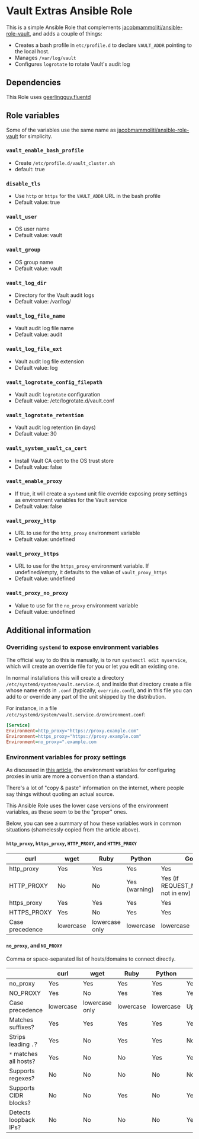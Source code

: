 # Vault Extras Ansible Role

This is a simple Ansible Role that complements [jacobmammoliti/ansible-role-vault](https://github.com/jacobmammoliti/ansible-role-vault), and adds a couple of things:

- Creates a bash profile in `etc/profile.d` to declare `VAULT_ADDR` pointing to the local host.
- Manages `/var/log/vault`
- Configures `logrotate` to rotate Vault's audit log

## Dependencies

This Role uses [geerlingguy.fluentd](https://galaxy.ansible.com/geerlingguy/fluentd)

## Role variables

Some of the variables use the same name as [jacobmammoliti/ansible-role-vault](https://github.com/jacobmammoliti/ansible-role-vault) for simplicity.

### `vault_enable_bash_profile`

- Create `/etc/profile.d/vault_cluster.sh`
- default: true

### `disable_tls`

- Use `http` or `https` for the `VAULT_ADDR` URL in the bash profile
- Default value: true

### `vault_user`

- OS user name
- Default value: vault

### `vault_group`

- OS group name
- Default value: vault

### `vault_log_dir`

- Directory for the Vault audit logs
- Default value: /var/log/

### `vault_log_file_name`

- Vault audit log file name
- Default value: audit

### `vault_log_file_ext`

- Vault audit log file extension
- Default value: log

### `vault_logrotate_config_filepath`

- Vault audit `logrotate` configuration
- Default value: /etc/logrotate.d/vault.conf

### `vault_logrotate_retention`

- Vault audit log retention (in days)
- Default value: 30

### `vault_system_vault_ca_cert`

- Install Vault CA cert to the OS trust store
- Default value: false

### `vault_enable_proxy`

- If true, it will create a `systemd` unit file override exposing proxy settings as environment variables for the Vault service
- Default value: false

### `vault_proxy_http`

- URL to use for the `http_proxy` environment variable
- Default value: undefined

### `vault_proxy_https`

- URL to use for the `https_proxy` environment variable. If undefined/empty, it defaults to the value of `vault_proxy_https`
- Default value: undefined

### `vault_proxy_no_proxy`

- Value to use for the `no_proxy` environment variable
- Default value: undefined

## Additional information

### Overriding `systemd` to expose environment variables

The official way to do this is manually, is to run `systemctl edit myservice`, which will create an override file for you or let you edit an existing one.

In normal installations this will create a directory `/etc/systemd/system/vault.service.d`, and inside that directory create a file whose name ends in `.conf` (typically, `override.conf`), and in this file you can add to or override any part of the unit shipped by the distribution.

For instance, in a file `/etc/systemd/system/vault.service.d/environment.conf`:

```ini
[Service]
Environment=http_proxy="https://proxy.example.com"
Environment=https_proxy="https://proxy.example.com"
Environment=no_proxy=".example.com
```

### Environment variables for proxy settings

As discussed in [this article](https://about.gitlab.com/blog/2021/01/27/we-need-to-talk-no-proxy/), the environment variables for configuring proxies in unix are more a convention than a standard.

There's a lot of "copy & paste" information on the internet, where people say things without quoting an actual source.

This Ansible Role uses the lower case versions of the environment variables, as these seem to be the "proper" ones.

Below, you can see a summary of how these variables work in common situations (shamelessly copied from the article above).

#### `http_proxy`, `https_proxy`, `HTTP_PROXY`, and  `HTTPS_PROXY`

| curl            | wget      | Ruby           | Python        | Go                                 |
|-----------------|-----------|----------------|---------------|------------------------------------|
| http_proxy      | Yes       | Yes            | Yes           | Yes                                |
| HTTP_PROXY      | No        | No             | Yes (warning) | Yes (if REQUEST_METHOD not in env) |
| https_proxy     | Yes       | Yes            | Yes           | Yes                                |
| HTTPS_PROXY     | Yes       | No             | Yes           | Yes                                |
| Case precedence | lowercase | lowercase only | lowercase     | lowercase                          |

#### `no_proxy`, and  `NO_PROXY`

Comma or space-separated list of hosts/domains to connect directly.

|                        | curl      | wget           | Ruby      | Python    | Go        |
|------------------------|-----------|----------------|-----------|-----------|-----------|
| no_proxy               | Yes       | Yes            | Yes       | Yes       | Yes       |
| NO_PROXY               | Yes       | No             | Yes       | Yes       | Yes       |
| Case precedence        | lowercase | lowercase only | lowercase | lowercase | Uppercase |
| Matches suffixes?      | Yes       | Yes            | Yes       | Yes       | Yes       |
| Strips leading `.`?    | Yes       | No             | Yes       | Yes       | No        |
| `*` matches all hosts? | Yes       | No             | No        | Yes       | Yes       |
| Supports regexes?      | No        | No             | No        | No        | No        |
| Supports CIDR blocks?  | No        | No             | Yes       | No        | Yes       |
| Detects loopback IPs?  | No        | No             | No        | No        | Yes       |
